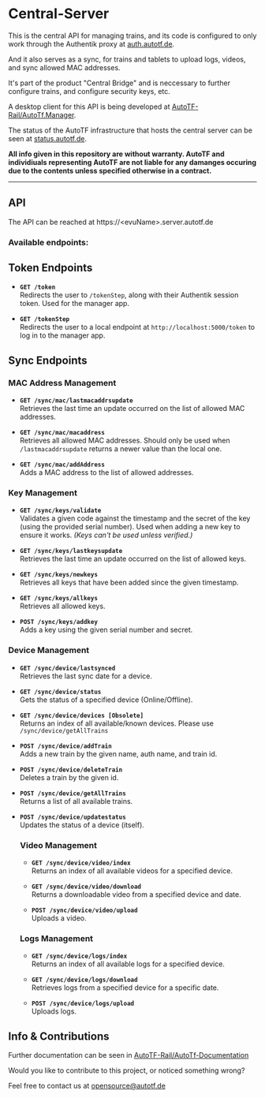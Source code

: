 # Central-Server

This is the central API for managing trains, and its code is configured to only work through the Authentik proxy at [auth.autotf.de](https://auth.autotf.de).

And it also serves as a sync, for trains and tablets to upload logs, videos, and sync allowed MAC addresses.


It's part of the product "Central Bridge" and is neccessary to further configure trains, and configure security keys, etc.


A desktop client for this API is being developed at [AutoTF-Rail/AutoTf.Manager](https://github.com/AutoTF-Rail/AutoTf.Manager.git).


The status of the AutoTF infrastructure that hosts the central server can be seen at [status.autotf.de](https://status.autotf.de).


**All info given in this repository are without warranty. AutoTF and individiuals representing AutoTF are not liable for any damanges occuring due to the contents unless specified otherwise in a contract.**


---


## API

The API can be reached at https://\<evuName\>.server.autotf.de

### Available endpoints:

## Token Endpoints

- **`GET /token`**  
  Redirects the user to `/tokenStep`, along with their Authentik session token. Used for the manager app.

- **`GET /tokenStep`**  
  Redirects the user to a local endpoint at `http://localhost:5000/token` to log in to the manager app.


## Sync Endpoints

### MAC Address Management

- **`GET /sync/mac/lastmacaddrsupdate`**  
  Retrieves the last time an update occurred on the list of allowed MAC addresses.

- **`GET /sync/mac/macaddress`**  
  Retrieves all allowed MAC addresses. Should only be used when `/lastmacaddrsupdate` returns a newer value than the local one.

- **`GET /sync/mac/addAddress`**  
  Adds a MAC address to the list of allowed addresses.

### Key Management

- **`GET /sync/keys/validate`**  
  Validates a given code against the timestamp and the secret of the key (using the provided serial number). Used when adding a new key to ensure it works. *(Keys can't be used unless verified.)*

- **`GET /sync/keys/lastkeysupdate`**  
  Retrieves the last time an update occurred on the list of allowed keys.

- **`GET /sync/keys/newkeys`**  
  Retrieves all keys that have been added since the given timestamp.

- **`GET /sync/keys/allkeys`**  
  Retrieves all allowed keys.

- **`POST /sync/keys/addkey`**  
  Adds a key using the given serial number and secret.

### Device Management

- **`GET /sync/device/lastsynced`**  
  Retrieves the last sync date for a device.

- **`GET /sync/device/status`**  
  Gets the status of a specified device (Online/Offline).

- **`GET /sync/device/devices [Obsolete] `**   
  Returns an index of all available/known devices. Please use `/sync/device/getAllTrains`

- **`POST /sync/device/addTrain`**   
  Adds a new train by the given name, auth name, and train id.

- **`POST /sync/device/deleteTrain`**  
  Deletes a train by the given id.

- **`POST /sync/device/getAllTrains`**  
  Returns a list of all available trains.

- **`POST /sync/device/updatestatus`**  
  Updates the status of a device (itself).

  ### Video Management

  - **`GET /sync/device/video/index`**  
    Returns an index of all available videos for a specified device.

  - **`GET /sync/device/video/download`**  
    Returns a downloadable video from a specified device and date.

  - **`POST /sync/device/video/upload`**  
    Uploads a video.
  
  ### Logs Management

  - **`GET /sync/device/logs/index`**  
    Returns an index of all available logs for a specified device.

  - **`GET /sync/device/logs/download`**  
    Retrieves logs from a specified device for a specific date.

  - **`POST /sync/device/logs/upload`**  
    Uploads logs.

## Info & Contributions

Further documentation can be seen in [AutoTF-Rail/AutoTf-Documentation](https://github.com/AutoTF-Rail/AutoTf-Documentation)


Would you like to contribute to this project, or noticed something wrong?

Feel free to contact us at [opensource@autotf.de](mailto:opensource@autotf.de)
